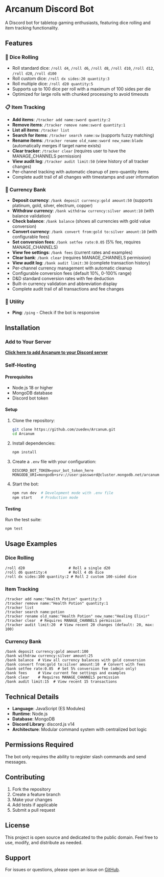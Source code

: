 # Arcanum Discord Bot

A Discord bot for tabletop gaming enthusiasts, featuring dice rolling and item tracking functionality.

## Features

### 🎲 Dice Rolling

- Roll standard dice: `/roll d4`, `/roll d6`, `/roll d8`, `/roll d10`, `/roll d12`, `/roll d20`, `/roll d100`
- Roll custom dice: `/roll dx sides:20 quantity:3`
- Roll multiple dice: `/roll d20 quantity:5`
- Supports up to 100 dice per roll with a maximum of 100 sides per die
- Optimized for large rolls with chunked processing to avoid timeouts

### 📋 Item Tracking

- **Add items**: `/tracker add name:sword quantity:2`
- **Remove items**: `/tracker remove name:sword quantity:1`
- **List all items**: `/tracker list`
- **Search for items**: `/tracker search name:sw` (supports fuzzy matching)
- **Rename items**: `/tracker rename old_name:sword new_name:blade` (automatically merges if target name exists)
- **Clear tracker**: `/tracker clear` (requires user to have the MANAGE_CHANNELS permission)
- **View audit log**: `/tracker audit limit:50` (view history of all tracker changes)
- Per-channel tracking with automatic cleanup of zero-quantity items
- Complete audit trail of all changes with timestamps and user information

### 🏦 Currency Bank

- **Deposit currency**: `/bank deposit currency:gold amount:50` (supports platinum, gold, silver, electrum, copper)
- **Withdraw currency**: `/bank withdraw currency:silver amount:10` (with balance validation)
- **Check balance**: `/bank balance` (shows all currencies with gold value conversion)
- **Convert currency**: `/bank convert from:gold to:silver amount:10` (with configurable fees)
- **Set conversion fees**: `/bank setfee rate:0.05` (5% fee, requires MANAGE_CHANNELS)
- **View fee settings**: `/bank fees` (current rates and examples)
- **Clear bank**: `/bank clear` (requires MANAGE_CHANNELS permission)
- **View audit log**: `/bank audit limit:30` (complete transaction history)
- Per-channel currency management with automatic cleanup
- Configurable conversion fees (default 10%, 0-100% range)
- D&D standard conversion rates with fee deduction
- Built-in currency validation and abbreviation display
- Complete audit trail of all transactions and fee changes

### 🏓 Utility

- **Ping**: `/ping` - Check if the bot is responsive

## Installation

### Add to Your Server

[**Click here to add Arcanum to your Discord server**](https://discord.com/oauth2/authorize?client_id=1274868942753628210)

### Self-Hosting

#### Prerequisites

- Node.js 18 or higher
- MongoDB database
- Discord bot token

#### Setup

1. Clone the repository:

   ```bash
   git clone https://github.com/zuedev/Arcanum.git
   cd Arcanum
   ```

2. Install dependencies:

   ```bash
   npm install
   ```

3. Create a `.env` file with your configuration:

   ```env
   DISCORD_BOT_TOKEN=your_bot_token_here
   MONGODB_URI=mongodb+srv://user:password@cluster.mongodb.net/arcanum
   ```

4. Start the bot:
   ```bash
   npm run dev  # Development mode with .env file
   npm start    # Production mode
   ```

#### Testing

Run the test suite:

```bash
npm test
```

## Usage Examples

### Dice Rolling

```
/roll d20                    # Roll a single d20
/roll d6 quantity:4          # Roll 4 d6 dice
/roll dx sides:100 quantity:2 # Roll 2 custom 100-sided dice
```

### Item Tracking

```
/tracker add name:"Health Potion" quantity:3
/tracker remove name:"Health Potion" quantity:1
/tracker list
/tracker search name:potion
/tracker rename old_name:"Health Potion" new_name:"Healing Elixir"
/tracker clear  # Requires MANAGE_CHANNELS permission
/tracker audit limit:20  # View recent 20 changes (default: 20, max: 100)
```

### Currency Bank

```
/bank deposit currency:gold amount:100
/bank withdraw currency:silver amount:25
/bank balance  # View all currency balances with gold conversion
/bank convert from:gold to:silver amount:10  # Convert with fees
/bank setfee rate:0.05  # Set 5% conversion fee (admin only)
/bank fees     # View current fee settings and examples
/bank clear    # Requires MANAGE_CHANNELS permission
/bank audit limit:15  # View recent 15 transactions
```

## Technical Details

- **Language**: JavaScript (ES Modules)
- **Runtime**: Node.js
- **Database**: MongoDB
- **Discord Library**: discord.js v14
- **Architecture**: Modular command system with centralized bot logic

## Permissions Required

The bot only requires the ability to register slash commands and send messages.

## Contributing

1. Fork the repository
2. Create a feature branch
3. Make your changes
4. Add tests if applicable
5. Submit a pull request

## License

This project is open source and dedicated to the public domain. Feel free to use, modify, and distribute as needed.

## Support

For issues or questions, please open an issue on [GitHub](https://github.com/zuedev/Arcanum/issues).
